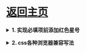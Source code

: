 # [返回主页](https://github.com/Mr-liu888/web-problem-summary/blob/main/README.md)

<b><details><summary>1. 实现必填项前添加红色星号</summary></b>

在前端实现表单验证的过程中，有些必填项需要加星号提醒，怎样实现呢，下面介绍两种方法实现。
1 . 常规写法

```javascript
<label><span style="color:red;">* </span>爱焰 : </label>
<input type="text" value=""/>
```
2 . CSS写法(更简洁方便 , 而且便于统一调整样式)

```javascript
<style>
    label.xrequired:before {
        content: '* ';
        color: red;
    }
</style>
<label class="xrequired">爱焰 : </label>
<input type="text" value=""/>
```


</details>

<b><details><summary>2. css各种浏览器兼容写法</summary></b>

```javascript
  * ， ie6,ie7可以识别；

  _和- ，  ie6可以识别；

  !important  ,表示高优先级，ie7及以上，firefox都支持，ie6认识带!important的样式属性，但不认识!important的优先级；
    
  -webkit- ，针对safari，chrome浏览器的内核CSS写法
    
  -moz-，针对firefox浏览器的内核CSS写法
    
  -ms-，针对ie内核的CSS写法
    
  -o-，针对Opera内核的CSS写法
```

可以根据不同的浏览器写css hack 来达到兼容不同的浏览器，亲测有效！
</details>

